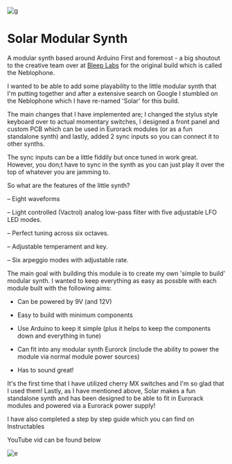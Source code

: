 
![g](https://github.com/user-attachments/assets/0c9273e1-6546-44d8-835b-b5c3f02ac65d)

# Solar Modular Synth
 A modular synth based around Arduino
First and foremost - a big shoutout to the creative team over at [Bleep Labs](https://bleeplabs.com/) for the original build which is called the Neblophone.

I wanted to be able to add some playability to the little modular synth that I'm putting together and after a extensive search on Google I stumbled on the Neblophone which I have re-named 'Solar' for this build.

The main changes that I have implemented are; I changed the stylus style keyboard over to actual momentary switches, I designed a front panel and custom PCB which can be used in Eurorack modules (or as a fun standalone synth) and lastly, added 2 sync inputs so you can connect it to other synths.

The sync inputs can be a little fiddily but once tuned in work great.  However, you don;t have to sync in the synth as you can just play it over the top of whatever you are jamming to.

So what are the features of the little synth?

– Eight waveforms

– Light controlled (Vactrol) analog low-pass filter with five adjustable LFO LED modes.

– Perfect tuning across six octaves.

– Adjustable temperament and key.

– Six arpeggio modes with adjustable rate.

The main goal with building this module is to create my own 'simple to build' modular synth. I wanted to keep everything as easy as possble with each module built with the following aims:

-   Can be powered by 9V (and 12V)

-   Easy to build with minimum components

-   Use Arduino to keep it simple (plus it helps to keep the components down and everything in tune)

-   Can fit into any modular synth Eurorck (include the ability to power the module via normal module power sources)

-   Has to sound great!

It's the first time that I have utilized cherry MX switches and I'm so glad that I used them! 
Lastly, as I have mentioned above, Solar makes a fun standalone synth and has been designed to be able to fit in Eurorack modules and powered via a Eurorack power supply!

I have also completed a step by step guide which you can find on Instructables

YouTube vid can be found below

![e](https://github.com/user-attachments/assets/1bae4e8f-a08e-4651-851d-24a50ec8612f)

